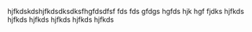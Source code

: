 hjfkdskdshjfkdsdksdksfhgfdsdfsf
fds
fds
gfdgs
hgfds
hjk
hgf
fjdks
hjfkds
hjfkds
hjfkds
hjfkds
hjfkds
hjfkds
